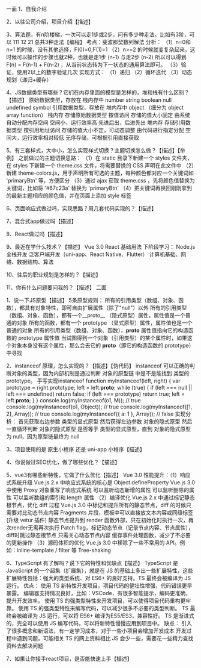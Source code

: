 一面
1、自我介绍

2、以往公司介绍，项目介绍【描述】

3、算法题，有n阶楼梯，一次可以走1步或2步，问有多少种走法。比如有3阶，可以 111 12 21 总共3种走法【编程】
考点：斐波那契数列解法
分析：
（1）n=0和n=1 的时候，没有其他选择，F(0)=0;F(1)=1
（2）n>=2 的时候就变复杂起来，这时候可以操作的步骤也就2种，也就是走1步 (n-1) 与走2步 (n-2)
所以可以得到 F(n) = F(n-1) + F(n-2) ，从当前状态转为下一状态的通用算法即可。
（3）验证，使用2以上的数字验证几次
实现方式：
（1）递归
（2）循环迭代
（3）动态规划（递归+缓存）

4、JS数据类型有哪些？它们在内存里面的模型是怎样的，堆和栈有什么区别？【描述】
原始数据类型，存放在 栈内存中
number string boolean null undefined symbol
引用数据类型，存放在 堆内存中
object （细分为 object array function）
栈内存
存储原始数据类型
按值访问
存储的值大小固定
由系统自动分配内存空间
空间小，运行效率高
先进后出，后进先出
堆内存
存储引用数据类型
按引用地址访问
存储的值大小不定，可动态调整
由代码进行指定分配
空间大，运行效率相对较低
无序存储，可根据引用直接获取

5、有三套样式，大中小，怎么实现样式切换？主题切换怎么做？【描述】【举例】
之前做过的主题切换思路：
（1）在 static 目录下新建一个 styles 文件夹，在 styles 下新建一个 theme.css 文件，将需要替换的 CSS 声明在此文件中
（2）新建 theme-colors.js，用于声明所有可选的主题，每种颜色都对应一个关键词如 'primaryBtn' 等，方便区分
（3）通过 ajax 获取 theme.css ，先将颜色值替换为关键词，比如将 '#67c23a' 替换为 'primaryBtn'
（4）把关键词再换回刚刚拿到的最新主题相应的颜色值，并在页面上添加 style 标签

6、页面响应式做过吗，实现思路？用几套代码实现的？【描述】

7、混合式app做过吗【描述】

8、React做过吗【描述】

9、最近在学什么技术？【描述】
Vue 3.0
React 基础用法
下阶段学习：
Node.js 全栈开发
泛客户端开发（uni-app、React Native、Flutter）
计算机基础、网络、数据结构、算法

10、往后的职业规划是怎样的？【描述】

11、你有什么问题要问我的？【描述】
二面

1、说一下JS原型【描述】
5条原型规则：
所有的引用类型（数组、对象、函数），都具有对象特性，即可自由扩展属性（除了"null"）以外
所有的引用类型（数组、对象、函数），都有一个__proto__ （隐式原型）属性，属性值是一个普通的对象
所有的函数，都有一个 prototype （显式原型）属性，属性值也是一个普通的对象
所有的引用类型（数组、对象、函数），__proto__ 属性值指向它的构造函数的 prototype 属性值
当试图得到一个对象（引用类型）的某个属性时，如果这个对象本身没有这个属性，那么会去它的 __proto__（即它的构造函数的 prototype）中寻找

2、instanceof 原理，怎么实现的？【描述】【伪代码】
instanceof 可以正确的判断对象的类型，因为内部机制是通过判断 对象的原型链 中是不是能找到 类型的 prototype。
手写实现instanceof
function myInstanceof(left, right) {
    var prototype = right.prototype;
    left = left.__proto__;
    while (true) {
        if (left === null || left === undefined) return false;
        if (left === prototype) return true;
        left = left.__proto__;
    }
}
console.log(myInstanceof(o1, M)); // true
console.log(myInstanceof(o1, Object)); // true
console.log(myInstanceof([1, 2], Array)); // true
console.log(myInstanceof({ a: 1 }, Array)); // false
实现分析：
首先获取右边参数 类型的显式原型
然后获得左边参数 对象的隐式原型
然后一直循环判断 对象的隐式原型 是否等于 类型的显式原型，直到 对象的隐式原型为 null，因为原型链最终为 null

3、项目使用的是 原生小程序 还是 uni-app 小程序【描述】

4、你说做过SEO优化，做了哪些优化？【描述】

5、vue3有哪些新特性，它做了什么优化【描述】
Vue 3.0 性能提升：（1）响应式系统升级
Vue.js 2.x 中响应式系统的核心是 Object.defineProperty
Vue.js 3.0 中使用 Proxy 对象重写了响应式系统
可以监听动态新增的属性
可以监听删除的属性
可以监听数组的索引和 length 属性
（2）编译优化
Vue.js 2.x 中通过标记静态根节点，优化 diff 过程
Vue.js 3.0 中标记和提升所有的静态节点，diff 的时候只需要对比动态节点内容
Fragments 片段，模板中可以直接放文本内容或同级标签(升级 vetur 插件)
静态节点提升到 render 函数外部，只在初始化时执行一次，再次render无需再次执行
Patch flag，标记动态节点（记录节点内容、节点属性），diff时跳过静态根节点 只需关心动态节点内容
缓存事件处理函数，减少了不必要的更新操作
（3）源码体积的优化
Vue.js 3.0 中移除了一些不常用的 API。例如：inline-template / filter 等
Tree-shaking

6、TypeScript 有了解吗？说下它的特性和优缺点【描述】
TypeScript 是 JavaScript 的一个超集（扩展集），就是在 JS 的基础上多出一些扩展特性，这些扩展特性包括：强大的类型系统、对 ES6+ 的良好支持。TS 最终会被编译为 JS 运行。
优点：
使用 TS 新特性开发项目，项目代码的健壮性增强，代码错误更早暴露。
编辑器支持情况良好，比如：VSCode，有很多智能提示，编码更准确，提升开发效率。
使用 TS 的强类型特性来开发项目，可以使得项目代码重构更牢靠。
使用 TS 的强类型特性来编写代码，可以减少很多不必要的类型判断。
TS 最终会被编译为 JS 运行，可以将 ES6+ 编译为ES5/ES3，兼容性好。
TS 是渐进式的，完全可以使用 JS 编写代码，可以将新特性慢慢应用到项目中。
缺点：
引入了很多概念和新语法，有一定学习成本，对于一些小项目会增加开发成本
开发过程中遇到问题，可能相关 TS 的网上资料相比 JS 会少一些，需要花一些精力查找资料去解决问题

7、如果让你接手react项目，是否能快速上手【描述】